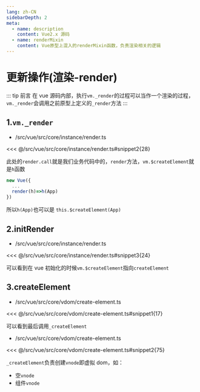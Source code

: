 ```yaml
---
lang: zh-CN
sidebarDepth: 2
meta:
  - name: description
    content: Vue2.x 源码
  - name: renderMixin
    content: Vue原型上混入的renderMixin函数，负责渲染相关的逻辑
---
```

# 更新操作(渲染-render)

::: tip 前言
在 vue 源码内部，执行`vm._render`的过程可以当作一个渲染的过程，`vm._render`会调用之前原型上定义的`_render`方法
:::

## 1.`vm._render`

- /src/vue/src/core/instance/render.ts

<<< @/src/vue/src/core/instance/render.ts#snippet2{28}

此处的`render.call`就是我们业务代码中的，`render`方法，`vm.$createElement`就是`h`函数

```js
new Vue({
  ...
  render(h)=>h(App)
})
```

所以`h(App)`也可以是 `this.$createElement(App)`

## 2.initRender

- /src/vue/src/core/instance/render.ts

<<< @/src/vue/src/core/instance/render.ts#snippet3{24}

可以看到在 vue 初始化的时候`vm.$createElement`指向`createElement`

## 3.createElement

- /src/vue/src/core/vdom/create-element.ts

<<< @/src/vue/src/core/vdom/create-element.ts#snippet1{17}

可以看到最后调用`_createElement`

- /src/vue/src/core/vdom/create-element.ts

<<< @/src/vue/src/core/vdom/create-element.ts#snippet2{75}

`_createElement`负责创建`vnode`即虚拟 dom，如：

- 空`vnode`
- 组件`vnode`
